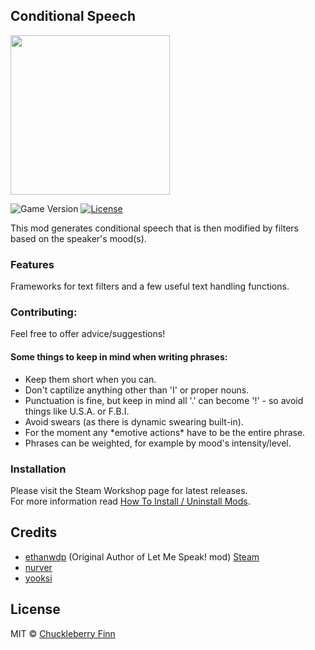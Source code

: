 ## Conditional Speech
<img src="https://github.com/ChuckTheSheep/Conditional-Speech/blob/master/poster.png" width="255" height="255" />

![Game Version](https://img.shields.io/badge/PZ%20Version-IWBUMS%3A%2041.47-red) [![License](https://img.shields.io/github/license/yooksi/pz-zmod)](https://www.gnu.org/licenses/)

This mod generates conditional speech that is then modified by filters based on the speaker's mood(s).  

### Features
Frameworks for text filters and a few useful text handling functions.  

### Contributing:
Feel free to offer advice/suggestions!
#### Some things to keep in mind when writing phrases:
- Keep them short when you can.
- Don't captilize anything other than 'I' or proper nouns.
- Punctuation is fine, but keep in mind all '.' can become '!' - so avoid things like U.S.A. or F.B.I.
- Avoid swears (as there is dynamic swearing built-in).
- For the moment any \*emotive actions\* have to be the entire phrase.
- Phrases can be weighted, for example by mood's intensity/level.

### Installation
Please visit the Steam Workshop page for latest releases.  
For more information read [How To Install / Uninstall Mods](https://theindiestone.com/forums/index.php?/topic/1395-how-to-install-uninstall-mods/).

## Credits
- [ethanwdp](http://github.com/ethanwdp) (Original Author of Let Me Speak! mod) [Steam](https://steamcommunity.com/id/ethanwdp/myworkshopfiles/?appid=108600)
- [nurver](https://steamcommunity.com/id/itsmedirtydan/)
- [yooksi](https://github.com/yooksi)

## License
MIT © [Chuckleberry Finn](https://github.com/ChuckTheSheep)
